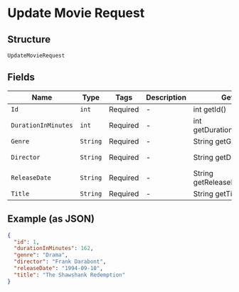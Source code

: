 
# Update Movie Request

## Structure

`UpdateMovieRequest`

## Fields

| Name | Type | Tags | Description | Getter | Setter |
|  --- | --- | --- | --- | --- | --- |
| `Id` | `int` | Required | - | int getId() | setId(int id) |
| `DurationInMinutes` | `int` | Required | - | int getDurationInMinutes() | setDurationInMinutes(int durationInMinutes) |
| `Genre` | `String` | Required | - | String getGenre() | setGenre(String genre) |
| `Director` | `String` | Required | - | String getDirector() | setDirector(String director) |
| `ReleaseDate` | `String` | Required | - | String getReleaseDate() | setReleaseDate(String releaseDate) |
| `Title` | `String` | Required | - | String getTitle() | setTitle(String title) |

## Example (as JSON)

```json
{
  "id": 1,
  "durationInMinutes": 162,
  "genre": "Drama",
  "director": "Frank Darabont",
  "releaseDate": "1994-09-10",
  "title": "The Shawshank Redemption"
}
```

